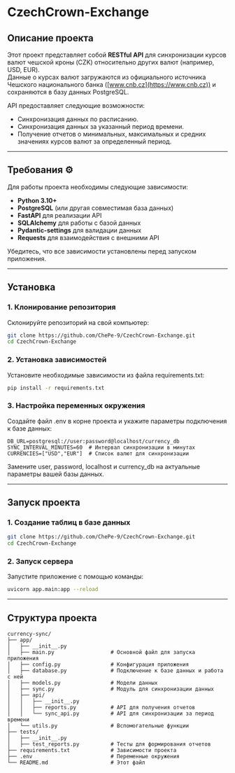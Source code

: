 # CzechCrown-Exchange

## Описание проекта

Этот проект представляет собой **RESTful API** для синхронизации курсов валют чешской кроны (CZK) относительно других валют (например, USD, EUR).  
Данные о курсах валют загружаются из официального источника Чешского национального банка ([www.cnb.cz](https://www.cnb.cz)) и сохраняются в базу данных PostgreSQL.  

API предоставляет следующие возможности:  
-  Синхронизация данных по расписанию.  
-  Синхронизация данных за указанный период времени.  
-  Получение отчетов о минимальных, максимальных и средних значениях курсов валют за определенный период.

---

## Требования ⚙️

Для работы проекта необходимы следующие зависимости:  

- **Python 3.10+**  
- **PostgreSQL** (или другая совместимая база данных)  
- **FastAPI** для реализации API  
- **SQLAlchemy** для работы с базой данных  
- **Pydantic-settings** для валидации данных  
- **Requests** для взаимодействия с внешними API  

Убедитесь, что все зависимости установлены перед запуском приложения.

---

## Установка

### 1. Клонирование репозитория  

Склонируйте репозиторий на свой компьютер:  
```bash
git clone https://github.com/ChePe-9/CzechCrown-Exchange.git
cd CzechCrown-Exchange
```
### 2. Установка зависимостей

Установите необходимые зависимости из файла requirements.txt:
```bash
pip install -r requirements.txt
```
### 3. Настройка переменных окружения
Создайте файл .env в корне проекта и укажите параметры подключения к базе данных:
```env
DB_URL=postgresql://user:password@localhost/currency_db  
SYNC_INTERVAL_MINUTES=60  # Интервал синхронизации в минутах  
CURRENCIES=["USD","EUR"]  # Список валют для синхронизации  
```
Замените user, password, localhost и currency_db на актуальные параметры вашей базы данных.

---

## Запуск проекта

### 1. Создание таблиц в базе данных

```bash
git clone https://github.com/ChePe-9/CzechCrown-Exchange.git
cd CzechCrown-Exchange
```
### 2. Запуск сервера
Запустите приложение с помощью команды:
```bash
uvicorn app.main:app --reload  
```

---

## Структура проекта

```plaintext
currency-sync/  
├── app/  
│   ├── __init__.py  
│   ├── main.py                  # Основной файл для запуска приложения  
│   ├── config.py                # Конфигурация приложения  
│   ├── database.py              # Подключение к базе данных и работа с ней  
│   ├── models.py                # Модели данных  
│   ├── sync.py                  # Модуль для синхронизации данных  
│   ├── api/  
│   │   ├── __init__.py  
│   │   ├── reports.py           # API для получения отчетов  
│   │   └── sync_api.py          # API для синхронизации за период времени  
│   └── utils.py                 # Вспомогательные функции  
├── tests/  
│   ├── __init__.py  
│   ├── test_reports.py          # Тесты для формирования отчетов  
├── requirements.txt             # Зависимости проекта  
├── .env                         # Переменные окружения  
└── README.md                    # Этот файл  
```
